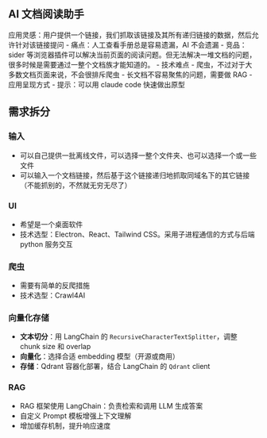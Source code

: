 ## AI 文档阅读助手
应用灵感：用户提供一个链接，我们抓取该链接及其所有递归链接的数据，然后允许针对该链接提问
    - 痛点：人工查看手册总是容易遗漏，AI 不会遗漏
    - 竞品：sider 等浏览器插件可以解决当前页面的阅读问题。但无法解决一堆文档的问题，很多时候是需要通过一整个文档族才能知道的。
    - 技术难点
        - 爬虫，不过对于大多数文档页面来说，不会很排斥爬虫
        - 长文档不容易聚焦的问题，需要做 RAG
        - 应用呈现方式
    - 提示：可以用 claude code 快速做出原型
## 需求拆分
### 输入
- 可以自己提供一批离线文件，可以选择一整个文件夹、也可以选择一个或一些文件
- 可以输入一个文档链接，然后基于这个链接递归地抓取同域名下的其它链接（不能抓别的，不然就无穷无尽了）
### UI
- 希望是一个桌面软件
- 技术选型：Electron、React、Tailwind CSS。采用子进程通信的方式与后端 python 服务交互
### 爬虫
- 需要有简单的反爬措施
- 技术选型：Crawl4AI
### 向量化存储
- **文本切分**：用 LangChain 的 `RecursiveCharacterTextSplitter`，调整 chunk size 和 overlap
- **向量化**：选择合适 embedding 模型（开源或商用）
- **存储**：Qdrant 容器化部署，结合 LangChain 的 `Qdrant` client
### RAG
- RAG 框架使用 LangChain：负责检索和调用 LLM 生成答案
- 自定义 Prompt 模板增强上下文理解
- 增加缓存机制，提升响应速度
